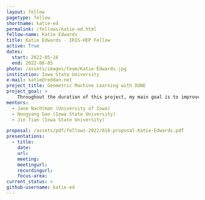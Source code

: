 ```yaml
---
layout: fellow
pagetype: fellow
shortname: katie-ed
permalink: /fellows/katie-ed.html
fellow-name: Katie Edwards
title: Katie Edwards - IRIS-HEP Fellow
active: True
dates:
  start: 2022-05-16
  end: 2022-08-05
photo: /assets/images/team/Katie-Edwards.jpg
institution: Iowa State University
e-mail: katie@reddan.net
project_title: Geometric Machine Learning with DUNE
project_goal: >
    Throughout the duration of this project, my main goal is to improve tracking algorithms used in geometric machine learning experiments for the DUNE project. In addition, I will compare the DUNE results found from geometric machine learning and compare them with results using CNN reconstruction.
mentors:
  - Jane Nachtman (University of Iowa)
  - Hongyang Gao (Iowa State University)
  - Jin Tian (Iowa State University)

proposal: /assets/pdf/fellows-2022/018-proposal-Katie-Edwards.pdf
presentations:
  - title:
    date:
    url:
    meeting:
    meetingurl:
    recordingurl:
    focus-area:
current_status: >
github-username: katie-ed
---
```

